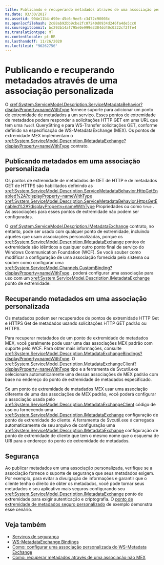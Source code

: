 ```yaml
---
title: Publicando e recuperando metadados através de uma associação personalizada
ms.date: 03/30/2017
ms.assetid: 904e11b4-d90e-45c6-9ee5-c3472c90008c
ms.openlocfilehash: 2c88ab92bb9cbe2fc07240d0934d246fa4de5cc0
ms.sourcegitcommit: bc293b14af795e0e999e3304dd40c0222cf2ffe4
ms.translationtype: MT
ms.contentlocale: pt-BR
ms.lasthandoff: 11/26/2020
ms.locfileid: "96262756"
---
```

# <a name="publishing-and-retrieving-metadata-over-a-custom-binding"></a>Publicando e recuperando metadados através de uma associação personalizada

O <xref:System.ServiceModel.Description.ServiceMetadataBehavior?displayProperty=nameWithType> fornece suporte para adicionar um ponto de extremidade de metadados a um serviço. Esses pontos de extremidade de metadados podem responder a solicitações HTTP GET em uma URL que tem uma `?wsdl` QueryString e para WS-Transfer solicitações GET, conforme definido na especificação de WS-MetadataExchange (MEX). Os pontos de extremidade MEX implementam o <xref:System.ServiceModel.Description.IMetadataExchange?displayProperty=nameWithType> contrato.  
  
## <a name="publishing-metadata-over-a-custom-binding"></a>Publicando metadados em uma associação personalizada  

 Os pontos de extremidade de metadados de GET de HTTP e de metadados GET de HTTPS são habilitados definindo as <xref:System.ServiceModel.Description.ServiceMetadataBehavior.HttpGetEnabled%2A?displayProperty=nameWithType> <xref:System.ServiceModel.Description.ServiceMetadataBehavior.HttpsGetEnabled%2A?displayProperty=nameWithType> Propriedades ou como `true` . As associações para esses pontos de extremidade não podem ser configuradas.  
  
 O <xref:System.ServiceModel.Description.IMetadataExchange> contrato, no entanto, pode ser usado com qualquer ponto de extremidade, incluindo aqueles que usam associações personalizadas, porque os <xref:System.ServiceModel.Description.IMetadataExchange> pontos de extremidade são idênticos a qualquer outro ponto final de serviço do Windows Communication Foundation (WCF). Se você souber como modificar a configuração de uma associação fornecida pelo sistema ou souber como configurar uma <xref:System.ServiceModel.Channels.CustomBinding?displayProperty=nameWithType> , poderá configurar uma associação para uso com um <xref:System.ServiceModel.Description.IMetadataExchange> ponto de extremidade.  
  
## <a name="retrieving-metadata-over-a-custom-binding"></a>Recuperando metadados em uma associação personalizada  

 Os metadados podem ser recuperados de pontos de extremidade HTTP Get e HTTPS Get de metadados usando solicitações HTTP GET padrão ou HTTPS.  
  
 Para recuperar metadados de um ponto de extremidade de metadados MEX, você geralmente pode usar uma das associações MEX padrão com suporte pelo WCF. Para obter mais informações, consulte <xref:System.ServiceModel.Description.MetadataExchangeBindings?displayProperty=nameWithType>. O <xref:System.ServiceModel.Description.MetadataExchangeClient?displayProperty=nameWithType> tipo e a ferramenta de Svcutil.exe selecionam automaticamente uma dessas associações de MEX padrão com base no endereço do ponto de extremidade de metadados especificado.  
  
 Se um ponto de extremidade de metadados MEX usar uma associação diferente de uma das associações de MEX padrão, você poderá configurar a associação usada pelo <xref:System.ServiceModel.Description.MetadataExchangeClient> código de uso ou fornecendo uma <xref:System.ServiceModel.Description.IMetadataExchange> configuração de ponto de extremidade do cliente. A ferramenta de Svcutil.exe é carregada automaticamente de seu arquivo de configuração uma <xref:System.ServiceModel.Description.IMetadataExchange> configuração de ponto de extremidade de cliente que tem o mesmo nome que o esquema de URI para o endereço do ponto de extremidade de metadados.  
  
## <a name="security"></a>Segurança  

 Ao publicar metadados em uma associação personalizada, verifique se a associação fornece o suporte de segurança que seus metadados exigem. Por exemplo, para evitar a divulgação de informações e garantir que o cliente tenha o direito de obter os metadados, você pode tornar seus metadados e seu aplicativo mais seguros configurando seu <xref:System.ServiceModel.Description.IMetadataExchange> ponto de extremidade para exigir autenticação e criptografia. O [ponto de extremidade de metadados seguro personalizado](../samples/custom-secure-metadata-endpoint.md) de exemplo demonstra esse cenário.  
  
## <a name="see-also"></a>Veja também

- [Serviços de segurança](../securing-services.md)
- [WS-MetadataExchange Bindings](ws-metadataexchange-bindings.md)
- [Como: configurar uma associação personalizada do WS-Metadata Exchange](how-to-configure-a-custom-ws-metadata-exchange-binding.md)
- [Como: recuperar metadados através de uma associação não MEX](how-to-retrieve-metadata-over-a-non-mex-binding.md)
